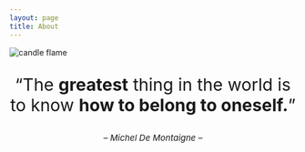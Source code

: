 ```yaml
---
layout: page
title: About
---
```


![candle flame](https://images.pexels.com/photos/278823/pexels-photo-278823.jpeg?auto=compress&cs=tinysrgb&w=1260&h=750&dpr=2)

<p style="text-align:center;font-size:30px;">“The <b>greatest</b> thing in the world is to know <b>how to belong to oneself.</b>”</p>
<p style="text-align:center;font-size:15px;"><i>– Michel De Montaigne –</i></p>
